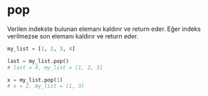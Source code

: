 # pop

Verilen indekste bulunan elemanı kaldırır ve return eder. Eğer indeks verilmezse son elemanı kaldırır ve return eder.

```python
my_list = [1, 2, 3, 4]

last = my_list.pop()
# last = 4, my_list = [1, 2, 3]

x = my_list.pop(1)
# x = 2, my_list = [1, 3]

```
